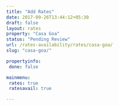 ```yaml
---
title: "Add Rates"
date: 2017-09-26T13:44:12+05:30
draft: false
layout: rates
property: "Casa Goa"
status: "Pending Review"
url: /rates-availability/rates/casa-goa/
slug: "casa-goa/"

propertyinfo:
 done: false

mainmenu:
 rates: true
 ratesavail: true

---
```


